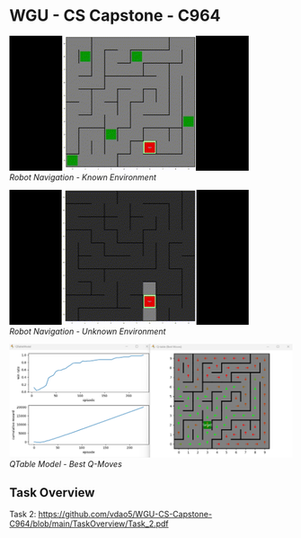 # WGU - CS Capstone - C964
![img](https://github.com/vdao5/WGU-CS-Capstone-C964/blob/main/TaskOverview/test_robot_1.gif?raw=true)  
*Robot Navigation - Known Environment*  
  
![img](https://github.com/vdao5/WGU-CS-Capstone-C964/blob/main/TaskOverview/test_robot_2.gif?raw=true)  
*Robot Navigation - Unknown Environment*  

![img](https://github.com/vdao5/WGU-CS-Capstone-C964/blob/main/TaskOverview/test_model.png?raw=true)  
*QTable Model - Best Q-Moves*  

## Task Overview
Task 2: https://github.com/vdao5/WGU-CS-Capstone-C964/blob/main/TaskOverview/Task_2.pdf  
